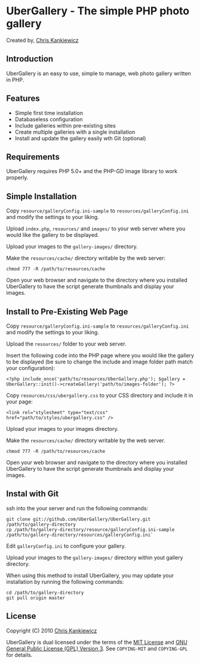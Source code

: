 UberGallery - The simple PHP photo gallery
==========================================
Created by, [Chris Kankiewicz](http://www.ChrisKankiewicz.com)


Introduction
------------
UberGallery is an easy to use, simple to manage, web photo gallery written in PHP.  


Features
--------
* Simple first time installation
* Databaseless configuration
* Include galleries within pre-existing sites
* Create multiple galleries with a single installation
* Install and update the gallery easily wth Git (optional)


Requirements
------------
UberGallery requires PHP 5.0+ and the PHP-GD image library to work properly.


Simple Installation
-------------------
Copy `resource/galleryConfig.ini-sample` to `resources/galleryConfig.ini` and modify the settings to your liking.

Upload `index.php`, `resources/` and `images/` to your web server where you would like the gallery to be displayed.

Upload your images to the `gallery-images/` directory.

Make the `resources/cache/` directory writable by the web server:
    
    chmod 777 -R /path/to/resources/cache
    
Open your web browser and navigate to the directory where you installed UberGallery to have the script generate thumbnails and display your images.


Install to Pre-Existing Web Page
--------------------------------
Copy `resource/galleryConfig.ini-sample` to `resources/galleryConfig.ini` and modify the settings to your liking.

Upload the `resources/` folder to your web server.

Insert the following code into the PHP page where you would like the gallery to be displayed (be sure to change the include and image folder path match your configuration):
    
    <?php include_once('path/to/resources/UberGallery.php'); $gallery = UberGallery::init()->createGallery('path/to/images-folder'); ?>
    
Copy `resources/css/ubergallery.css` to your CSS directory and include it in your page:
    
    <link rel="stylesheet" type="text/css" href="path/to/styles/ubergallery.css" />
    
Upload your images to your images directory.

Make the `resources/cache/` directory writable by the web server.
    
    chmod 777 -R /path/to/resources/cache
        
Open your web browser and navigate to the directory where you installed UberGallery to have the script generate thumbnails and display your images.


Instal with Git
---------------
ssh into the your server and run the following commands:

    git clone git://github.com/UberGallery/UberGallery.git /path/to/gallery-directory
    cp /path/to/gallery-directory/resource/galleryConfig.ini-sample /path/to/gallery-directory/resources/galleryConfig.ini`

Edit `galleryConfig.ini` to configure your gallery.

Upload your images to the `gallery-images/` directory within yout gallery directory.

When using this method to install UberGallery, you may update your installation by running the following commands:

    cd /path/to/gallery-directory
    git pull origin master


License
-------
Copyright (C) 2010 [Chris Kankiewicz](http://www.chriskankiewicz.com)

UberGallery is dual licensed under the terms of the [MIT License](http://www.opensource.org/licenses/mit-license.php) and [GNU General Public License (GPL) Version 3](http://www.gnu.org/licenses/gpl.txt). See `COPYING-MIT` and `COPYING-GPL` for details.
